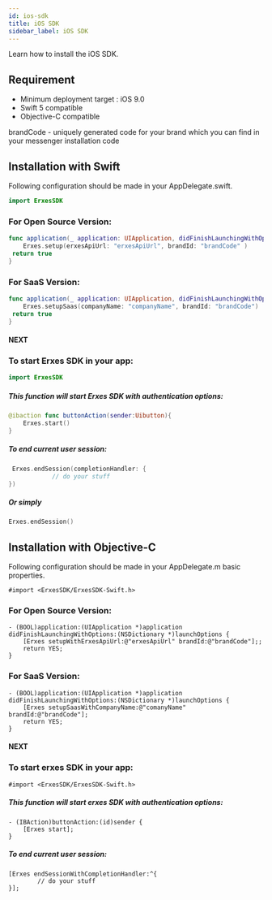 ```yaml
---
id: ios-sdk
title: iOS SDK
sidebar_label: iOS SDK
---
```


Learn how to install the iOS SDK.

<!--Content-->

## Requirement

+ Minimum deployment target : iOS 9.0
+ Swift 5 compatible
+ Objective-C compatible

brandCode - uniquely generated code for your brand which you can find in your messenger installation code

## Installation with Swift

Following configuration should be made in your AppDelegate.swift.

```swift
import ErxesSDK
```

### For Open Source Version:
```swift
func application(_ application: UIApplication, didFinishLaunchingWithOptions launchOptions: [UIApplicationLaunchOptionsKey: Any]?) -> Bool {
    Erxes.setup(erxesApiUrl: "erxesApiUrl", brandId: "brandCode" )
 return true
}
```

### For SaaS Version:
```swift
func application(_ application: UIApplication, didFinishLaunchingWithOptions launchOptions: [UIApplicationLaunchOptionsKey: Any]?) -> Bool {
    Erxes.setupSaas(companyName: "companyName", brandId: "brandCode")
 return true
}
```

#### NEXT

### To start Erxes SDK in your app:
```swift
import ErxesSDK
```

##### This function will start Erxes SDK with authentication options:
```swift
@ibaction func buttonAction(sender:Uibutton){
	Erxes.start()
}
```

##### To end current user session:
```swift
 Erxes.endSession(completionHandler: {
            // do your stuff
})
```
##### Or simply
```swift
Erxes.endSession()
```

## Installation with Objective-C

Following configuration should be made in your AppDelegate.m basic properties.

```smalltalk
#import <ErxesSDK/ErxesSDK-Swift.h>
```

### For Open Source Version:
```smalltalk
- (BOOL)application:(UIApplication *)application didFinishLaunchingWithOptions:(NSDictionary *)launchOptions {
    [Erxes setupWithErxesApiUrl:@"erxesApiUrl" brandId:@"brandCode"];;
    return YES;
}
```

### For SaaS Version:
```smalltalk
- (BOOL)application:(UIApplication *)application didFinishLaunchingWithOptions:(NSDictionary *)launchOptions {
    [Erxes setupSaasWithCompanyName:@"comanyName" brandId:@"brandCode"];
    return YES;
}
```

#### NEXT
### To start erxes SDK in your app:
```smalltalk
#import <ErxesSDK/ErxesSDK-Swift.h>
```

##### This function will start erxes SDK with authentication options:
```smalltalk
- (IBAction)buttonAction:(id)sender {
    [Erxes start];
}
```


##### To end current user session: 
```smalltalk
[Erxes endSessionWithCompletionHandler:^{
        // do your stuff
}];
```

<!--Content-->
